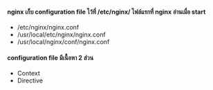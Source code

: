 
#### nginx เก็บ configuration file ไว้ที่ /etc/nginx/ ไฟล์แรกที่ nginx อ่านเมื่อ start

- /etc/nginx/nginx.conf
- /usr/local/etc/nginx/nginx.conf  
- /usr/local/nginx/conf/nginx.conf  

#### configuration file มีเนื้อหา 2 ส่วน

- Context
- Directive
